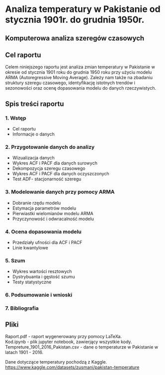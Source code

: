 # Analiza temperatury w Pakistanie od stycznia 1901r. do grudnia 1950r.
##  Komputerowa analiza szeregów czasowych

## Cel raportu
Celem niniejszego raportu jest analiza zmian temperatury w Pakistanie w okresie od stycznia 1901 roku do grudnia 1950 roku przy użyciu modelu ARMA (Autoregressive Moving Average). Zależy nam także na zbadaniu struktury szeregu czasowego, identyfikację istotnych trendów i sezonowości oraz ocenę dopasowania modelu do danych rzeczywistych.

## Spis treści raportu
### 1. Wstęp
- Cel raportu
- Informacje o danych
### 2. Przygotowanie danych do analizy
- Wizualizacja danych
- Wykres ACF i PACF dla danych surowych
- Dekompozycja szeregu czasowego
- Wykres ACF i PACF dla danych oczyszczonych
- Test ADF- stacjonarność szeregu
### 3. Modelowanie danych przy pomocy ARMA
- Dobranie rzędu modelu
- Estymacja parametrów modelu
- Pierwiastki wielomianów modelu ARMA
- Przyczynowość i odwracalność modelu
### 4. Ocena dopasowania modelu
- Przedziały ufności dla ACF i PACF
- Linie kwantylowe
### 5. Szum
- Wykres wartości resztowych
- Dystrybuanta i gęstość szumu
- Testy statystyczne
### 6. Podsumowanie i wnioski
### 7. Bibliografia

## Pliki
Raport.pdf - raport wygenerowany przy pomocy LaTeXa.  
Kod.ipynb - plik jupyter notebook, zawierjący wszystkie kody.  
Tempreture_1901_2016_Pakistan.csv - dane o temperaturze w Pakistanie w latach 1901 - 2016.  

Dane dotyczące temperatury pochodzą z Kaggle.  
https://www.kaggle.com/datasets/zusmani/pakistan-temperature

